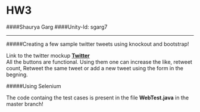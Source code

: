# HW3
####Shaurya Garg
####Unity-Id: sgarg7
____
#####Creating a few sample twitter tweets using knockout and bootstrap!

Link to the twitter mockup **[Twitter](https://pages.github.ncsu.edu/sgarg7/HW3/)**  
All the buttons are functional. Using them one can increase the like, retweet count, Retweet the same tweet or add a new tweet using the form in the begning.

#####Using Selenium

The code containg the test cases is present in the file **WebTest.java** in the master branch! 
